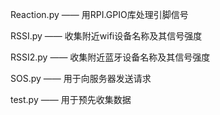 ﻿Reaction.py	——	用RPI.GPIO库处理引脚信号

RSSI.py	——	收集附近wifi设备名称及其信号强度

RSSI2.py	——	收集附近蓝牙设备名称及其信号强度

SOS.py	——	用于向服务器发送请求

test.py	——	用于预先收集数据
